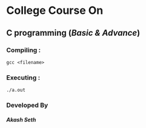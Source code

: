 # College Course On 

## C programming (*Basic & Advance*)

### Compiling :
```
gcc <filename>  

```
### Executing : 
```
./a.out
```

### Developed By 

#### *Akash Seth*
